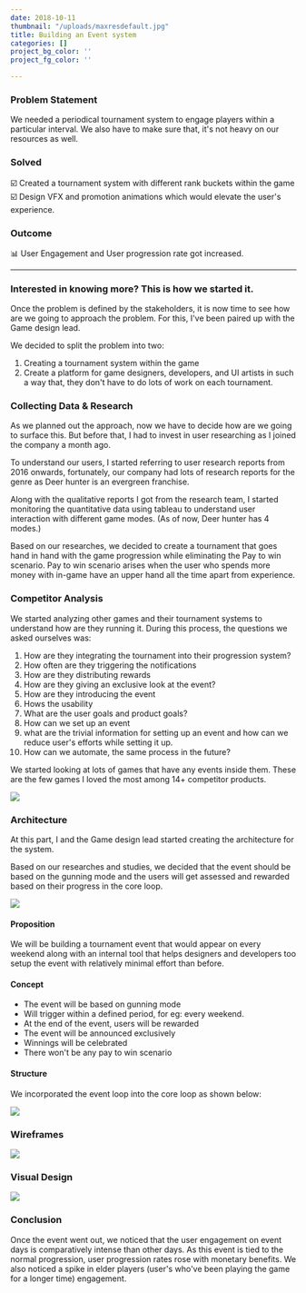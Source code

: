 ```yaml
---
date: 2018-10-11
thumbnail: "/uploads/maxresdefault.jpg"
title: Building an Event system
categories: []
project_bg_color: ''
project_fg_color: ''

---
```

### Problem Statement

We needed a periodical tournament system to engage players within a particular interval. We also have to make sure that, it's not heavy on our resources as well.

### Solved

☑️ Created a tournament system with different rank buckets within the game  
☑️ Design VFX and promotion animations which would elevate the user's experience.

### Outcome

📊 User Engagement and User progression rate got increased.

***

### Interested in knowing more? This is how we started it.

Once the problem is defined by the stakeholders, it is now time to see how are we going to approach the problem. For this, I've been paired up with the Game design lead.

We decided to split the problem into two:

1. Creating a tournament system within the game
2. Create a platform for game designers, developers, and UI artists in such a way that, they don't have to do lots of work on each tournament.

### Collecting Data & Research

As we planned out the approach, now we have to decide how are we going to surface this. But before that, I had to invest in user researching as I joined the company a month ago.

To understand our users, I started referring to user research reports from 2016 onwards, fortunately, our company had lots of research reports for the genre as Deer hunter is an evergreen franchise.

Along with the qualitative reports I got from the research team, I started monitoring the quantitative data using tableau to understand user interaction with different game modes. (As of now, Deer hunter has 4 modes.)

Based on our researches, we decided to create a tournament that goes hand in hand with the game progression while eliminating the Pay to win scenario. Pay to win scenario arises when the user who spends more money with in-game have an upper hand all the time apart from experience.

### Competitor Analysis

We started analyzing other games and their tournament systems to understand how are they running it. During this process, the questions we asked ourselves was:

 1. How are they integrating the tournament into their progression system?
 2. How often are they triggering the notifications
 3. How are they distributing rewards
 4. How are they giving an exclusive look at the event?
 5. How are they introducing the event
 6. Hows the usability
 7. What are the user goals and product goals?
 8. How can we set up an event
 9. what are the trivial information for setting up an event and how can we reduce user's efforts while setting it up.
10. How can we automate, the same process in the future?

We started looking at lots of games that have any events inside them. These are the few games I loved the most among 14+ competitor products.

![](/uploads/companalysis.jpg)

### Architecture

At this part, I and the Game design lead started creating the architecture for the system.

Based on our researches and studies, we decided that the event should be based on the gunning mode and the users will get assessed and rewarded based on their progress in the core loop.

![](/uploads/dhhooked.jpg)

#### Proposition

We will be building a tournament event that would appear on every weekend along with an internal tool that helps designers and developers too setup the event with relatively minimal effort than before.

#### Concept

* The event will be based on gunning mode
* Will trigger within a defined period, for eg: every weekend.
* At the end of the event, users will be rewarded
* The event will be announced exclusively
* Winnings will be celebrated
* There won't be any pay to win scenario

#### Structure

We incorporated the event loop into the core loop as shown below:

![](/uploads/fesstructure.jpg)

### Wireframes

![](/uploads/fesixd-2.jpg)

### Visual Design

![](/uploads/fesvd-3.jpg)

### Conclusion

Once the event went out, we noticed that the user engagement on event days is comparatively intense than other days. As this event is tied to the normal progression, user progression rates rose with monetary benefits. We also noticed a spike in elder players (user's who've been playing the game for a longer time) engagement.